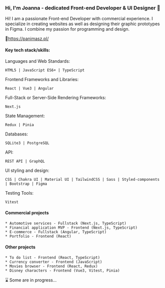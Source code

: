 ### Hi, I'm Joanna - dedicated Front-end Developer & UI Designer 👋
Hi! I am a passionate Front-end Developer with commercial experience. I specialize in creating websites as well as designing their graphic prototypes in Figma. I combine my passion for programming and design.

🔗https://panimasz.pl/

#### Key tech stack/skills:
Languages and Web Standards:
```
HTML5 | JavaScript ES6+ | TypeScript
```
Frontend Frameworks and Libraries:
```
React | Vue3 | Angular
```
Full-Stack or Server-Side Rendering Frameworks:
```
Next.js
```
State Management:
```
Redux | Pinia
```

Databases:
```
SQLite3 | PostgreSQL
```
API:
```
REST API | GraphQL
```

UI styling and design:
```
CSS | Chakra UI | Material UI | TailwindCSS | Sass | Styled-components | Bootstrap | Figma
```

Testing Tools:
```
Vitest
```

#### Commercial projects
```
* Automotive services - Fullstack (Next.js, TypeScript)
* Financial application MVP - Frontend (Next.js, TypeScript)
* E-commerce - Fullstack (Angular, TypeScript)
* Portfolio - Frontend (React)
```

#### Other projects
```
* To do list - Frontend (React, TypeScript)
* Currency converter - Frontend (JavaScript)
* Movies browser - Frontend (React, Redux)
* Disney characters - Frontend (Vue3, Vitest, Pinia)
```
⌛ Some are in progress...
